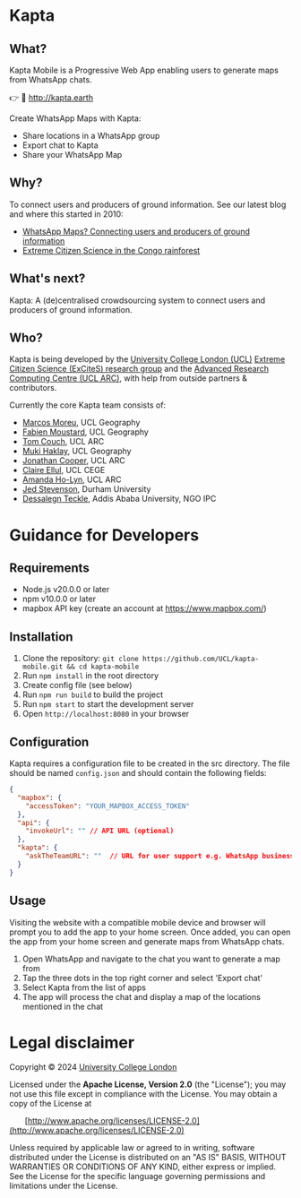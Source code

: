 # Kapta

## What? ###

Kapta Mobile is a Progressive Web App enabling users to generate maps from WhatsApp chats.

👉 📱 http://kapta.earth

Create WhatsApp Maps with Kapta:
  * Share locations in a WhatsApp group
  * Export chat to Kapta
  * Share your WhatsApp Map

## Why? ###
To connect users and producers of ground information. See our latest blog and where this started in 2010:
  * [WhatsApp Maps? Connecting users and producers of ground information](https://uclexcites.blog/2024/06/26/whatsapp-maps-connecting-users-and-producers-of-ground-information/)
  * [Extreme Citizen Science in the Congo rainforest](https://www.youtube.com/watch?v=IgQc7GQ1m_Y)

## What's next? ###
Kapta: A (de)centralised crowdsourcing system to connect users and producers of ground information.

## Who? ###
Kapta is being developed by the [University College London (UCL)](http://ucl.ac.uk) [Extreme Citizen Science (ExCiteS) research group](http://ucl.ac.uk/excites) and the [Advanced Research Computing Centre (UCL ARC)](https://www.ucl.ac.uk/advanced-research-computing), with help from outside partners & contributors.

Currently the core Kapta team consists of:
  * [Marcos Moreu](https://www.ucl.ac.uk/geography/marcos-moreu), UCL Geography
  * [Fabien Moustard](https://www.ucl.ac.uk/geography/fabien-moustard), UCL Geography
  * [Tom Couch](https://www.ucl.ac.uk/advanced-research-computing/people/tom-couch), UCL ARC
  * [Muki Haklay](http://www.ucl.ac.uk/excites/people/academic-staff/muki-haklay), UCL Geography
  * [Jonathan Cooper](https://www.ucl.ac.uk/advanced-research-computing/people/jonathan-cooper), UCL ARC
  * [Claire Ellul](https://www.ucl.ac.uk/civil-environmental-geomatic-engineering/people/dr-claire-ellul), UCL CEGE
  * [Amanda Ho-Lyn](https://www.ucl.ac.uk/advanced-research-computing/research-software-engineers-0), UCL ARC
  * [Jed Stevenson](https://www.durham.ac.uk/staff/jed-stevenson/), Durham University
  * [Dessalegn Teckle](https://et.linkedin.com/in/dessalegn-tekle-02b848ba), Addis Ababa University, NGO IPC

# Guidance for Developers

## Requirements
- Node.js v20.0.0 or later
- npm v10.0.0 or later
- mapbox API key (create an account at https://www.mapbox.com/)

## Installation
1. Clone the repository: `git clone https://github.com/UCL/kapta-mobile.git && cd kapta-mobile`
2. Run `npm install` in the root directory
3. Create config file (see below)
4. Run `npm run build` to build the project
5. Run `npm start` to start the development server
6. Open `http://localhost:8080` in your browser

## Configuration
Kapta requires a configuration file to be created in the src directory. The file should be named `config.json` and should contain the following fields:
```json
{
  "mapbox": {
    "accessToken": "YOUR_MAPBOX_ACCESS_TOKEN"
  },
  "api": {
    "invokeUrl": "" // API URL (optional)
  },
  "kapta": {
    "askTheTeamURL": ""  // URL for user support e.g. WhatsApp business chat URL (optional)
  }
}
```

## Usage
Visiting the website with a compatible mobile device and browser will prompt you to add the app to your home screen. Once added, you can open the app from your home screen and generate maps from WhatsApp chats.

1. Open WhatsApp and navigate to the chat you want to generate a map from
2. Tap the three dots in the top right corner and select 'Export chat'
3. Select Kapta from the list of apps
4. The app will process the chat and display a map of the locations mentioned in the chat

# Legal disclaimer
Copyright © 2024 [University College London](http://ucl.ac.uk)

Licensed under the **Apache License, Version 2.0** (the "License");
you may not use this file except in compliance with the License.
You may obtain a copy of the License at

&nbsp;&nbsp;&nbsp;&nbsp;&nbsp;&nbsp;&nbsp;[http://www.apache.org/licenses/LICENSE-2.0](http://www.apache.org/licenses/LICENSE-2.0)

Unless required by applicable law or agreed to in writing, software
distributed under the License is distributed on an "AS IS" BASIS,
WITHOUT WARRANTIES OR CONDITIONS OF ANY KIND, either express or implied.
See the License for the specific language governing permissions and
limitations under the License.
